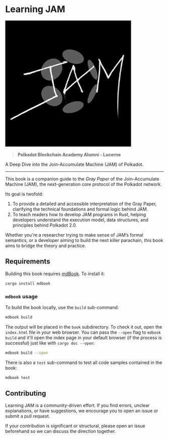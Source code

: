 # Learning JAM

![Logo JAM](./img/logo-jam.png)

> **Polkadot Blockchain Academy Alumni - Lucerne**

A Deep Dive into the Join-Accumulate Machine (JAM) of Polkadot.

---

This book is a companion guide to the *Gray Paper* of the Join-Accumulate Machine (JAM), the next-generation core protocol of the Polkadot network.

Its goal is twofold:

1. To provide a detailed and accessible interpretation of the Gray Paper, clarifying the technical foundations and formal logic behind JAM.
2. To teach readers how to develop JAM programs in Rust, helping developers understand the execution model, data structures, and principles behind Polkadot 2.0.

Whether you're a researcher trying to make sense of JAM’s formal semantics, or a developer aiming to build the next killer parachain, this book aims to bridge the theory and practice.

## Requirements

Building this book requires [mdBook](https://github.com/rust-lang/mdBook). To install it:

[mdBook]: https://github.com/rust-lang/mdBook

```bash
cargo install mdbook
```

### `mdbook` usage

To build the book locally, use the `build` sub-command:

```bash
mdbook build
```

The output will be placed in the `book` subdirectory. To check it out, open the `index.html` file in your web browser. You can pass the `--open` flag to `mdbook build` and it'll open the index page in your default browser (if the process is successful) just like with `cargo doc --open`:

```bash
mdbook build --open
```

There is also a `test` sub-command to test all code samples contained in the book:

```bash
mdbook test
```

## Contributing

Learning JAM is a community-driven effort. If you find errors, unclear explanations, or have suggestions, we encourage you to open an issue or submit a pull request.

If your contribution is significant or structural, please open an issue beforehand so we can discuss the direction together.
